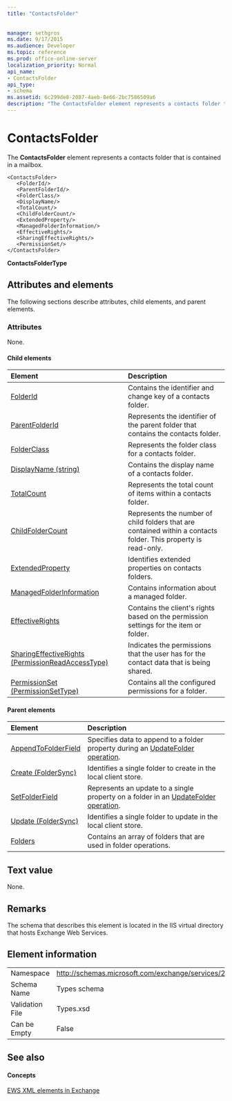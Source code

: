 ```yaml
---
title: "ContactsFolder"
 
 
manager: sethgros
ms.date: 9/17/2015
ms.audience: Developer
ms.topic: reference
ms.prod: office-online-server
localization_priority: Normal
api_name:
- ContactsFolder
api_type:
- schema
ms.assetid: 6c299de8-2087-4aeb-8e66-2bc7586509a6
description: "The ContactsFolder element represents a contacts folder that is contained in a mailbox."
---
```


# ContactsFolder

The **ContactsFolder** element represents a contacts folder that is contained in a mailbox. 
  
```
<ContactsFolder>
   <FolderId/>
   <ParentFolderId/>
   <FolderClass/>
   <DisplayName/>
   <TotalCount/>
   <ChildFolderCount/>
   <ExtendedProperty/>
   <ManagedFolderInformation/>
   <EffectiveRights/>
   <SharingEffectiveRights/>
   <PermissionSet/>
</ContactsFolder>
```

 **ContactsFolderType**
## Attributes and elements

The following sections describe attributes, child elements, and parent elements.
  
### Attributes

None.
  
#### Child elements

|**Element**|**Description**|
|:-----|:-----|
|[FolderId](folderid.md) <br/> |Contains the identifier and change key of a contacts folder.  <br/> |
|[ParentFolderId](parentfolderid.md) <br/> |Represents the identifier of the parent folder that contains the contacts folder.  <br/> |
|[FolderClass](folderclass.md) <br/> |Represents the folder class for a contacts folder.  <br/> |
|[DisplayName (string)](displayname-string.md) <br/> |Contains the display name of a contacts folder.  <br/> |
|[TotalCount](totalcount.md) <br/> |Represents the total count of items within a contacts folder.  <br/> |
|[ChildFolderCount](childfoldercount.md) <br/> |Represents the number of child folders that are contained within a contacts folder. This property is read-only.  <br/> |
|[ExtendedProperty](extendedproperty.md) <br/> |Identifies extended properties on contacts folders.  <br/> |
|[ManagedFolderInformation](managedfolderinformation.md) <br/> |Contains information about a managed folder.  <br/> |
|[EffectiveRights](effectiverights.md) <br/> |Contains the client's rights based on the permission settings for the item or folder.  <br/> |
|[SharingEffectiveRights (PermissionReadAccessType)](sharingeffectiverights-permissionreadaccesstype.md) <br/> |Indicates the permissions that the user has for the contact data that is being shared.  <br/> |
|[PermissionSet (PermissionSetType)](permissionset-permissionsettype.md) <br/> |Contains all the configured permissions for a folder.  <br/> |
   
#### Parent elements

|**Element**|**Description**|
|:-----|:-----|
|[AppendToFolderField](appendtofolderfield.md) <br/> |Specifies data to append to a folder property during an [UpdateFolder operation](updatefolder-operation.md).  <br/> |
|[Create (FolderSync)](create-foldersync.md) <br/> |Identifies a single folder to create in the local client store.  <br/> |
|[SetFolderField](setfolderfield.md) <br/> |Represents an update to a single property on a folder in an [UpdateFolder operation](updatefolder-operation.md).  <br/> |
|[Update (FolderSync)](update-foldersync.md) <br/> |Identifies a single folder to update in the local client store.  <br/> |
|[Folders](folders-ex15websvcsotherref.md) <br/> |Contains an array of folders that are used in folder operations.  <br/> |
   
## Text value

None.
  
## Remarks

The schema that describes this element is located in the IIS virtual directory that hosts Exchange Web Services.
  
## Element information

|||
|:-----|:-----|
|Namespace  <br/> |http://schemas.microsoft.com/exchange/services/2006/types  <br/> |
|Schema Name  <br/> |Types schema  <br/> |
|Validation File  <br/> |Types.xsd  <br/> |
|Can be Empty  <br/> |False  <br/> |
   
## See also

#### Concepts

[EWS XML elements in Exchange](ews-xml-elements-in-exchange.md)


